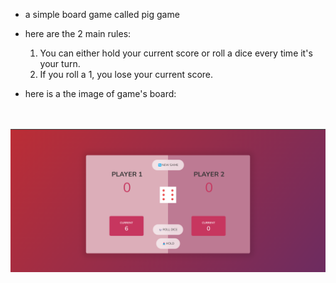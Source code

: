 - a simple board game called pig game
- here are the 2 main rules:

  1. You can either hold your current score or roll a dice every time it's your turn.
  2. If you roll a 1, you lose your current score.

- here is a the image of game's board:
  </br>
  </br>
  </br>

![](./images/game's%20board.png)
